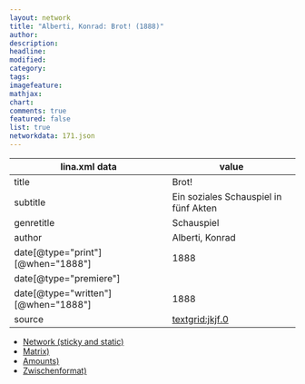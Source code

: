 ```yaml
---
layout: network
title: "Alberti, Konrad: Brot! (1888)"
author:
description:
headline:
modified:
category:
tags:
imagefeature: 
mathjax: 
chart: 
comments: true
featured: false
list: true
networkdata: 171.json
---
```

lina.xml data  | value
------------- | -------------
title|Brot!
subtitle|Ein soziales Schauspiel in fünf Akten
genretitle|Schauspiel
author|Alberti, Konrad
date[@type="print"][@when="1888"]|1888
date[@type="premiere"]|
date[@type="written"][@when="1888"]|1888
source|[textgrid:jkjf.0](https://textgridlab.org/1.0/tgcrud-public/rest/textgrid:jkjf.0/data)



* [Network (sticky and static)](/linas/network171)
* [Matrix)](/linas/matrix171)
* [Amounts)](/linas/amount171)
* [Zwischenformat)](/linas/lina171 )
